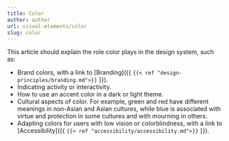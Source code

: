 ```yaml
---
title: Color
author: author
url: visual-elements/color
slug: color
---
```


This article should explain the role color plays in the design system, such as:

* Brand colors, with a link to [Branding]({{ `{{< ref "design-principles/branding.md">}}` }}).
* Indicating activity or interactivity.
* How to use an accent color in a dark or light theme.
* Cultural aspects of color. For example, green and red have different meanings in non-Asian and Asian cultures, while blue is associated with virtue and protection in some cultures and with mourning in others.
* Adapting colors for users with low vision or colorblindness, with a link to [Accessibility]({{ `{{< ref "accessibility/accessibility.md">}}` }}).
